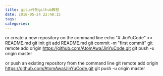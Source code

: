 ```yaml
---
title: git上传到github教程
date: 2018-05-24 22:48:15
tags:
categories:
---
```


or create a new repository on the command line
echo "# JinYuCode" >> README.md
git init
git add README.md
git commit -m "first commit"
git remote add origin https://github.com/AtomAwa/JinYuCode.git
git push -u origin master

or push an existing repository from the command line
git remote add origin https://github.com/AtomAwa/JinYuCode.git
git push -u origin master

